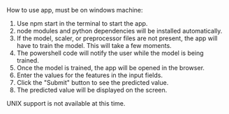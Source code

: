 How to use app, must be on windows machine:
1. Use npm start in the terminal to start the app.
2. node modules and python dependencies will be installed automatically.
3. If the model, scaler, or preprocessor files are not present, the app will have to train the model. This will take a few moments.
4. The powershell code will notify the user while the model is being trained.
5. Once the model is trained, the app will be opened in the browser.
6. Enter the values for the features in the input fields.
7. Click the "Submit" button to see the predicted value.
8. The predicted value will be displayed on the screen.

UNIX support is not available at this time. 
